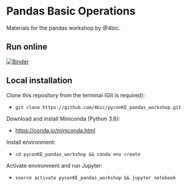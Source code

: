 Pandas Basic Operations
===============

Materials for the pandas workshop by @4bic.

Run online
----------

[![Binder](https://mybinder.org/badge.svg)](https://mybinder.org/v2/gh/4bic/pyconKE_pandas_workshop/master)

Local installation
------------------

Clone this repository from the terminal (Git is required):

- `git clone https://github.com/4bic/pyconKE_pandas_workshop.git`

Download and install Miniconda (Python 3.6):

- https://conda.io/miniconda.html

Install environment:

- `cd pyconKE_pandas_workshop && conda env create`

Activate environment and run Jupyter:

- `source activate pyconKE_pandas_workshop && jupyter notebook`
